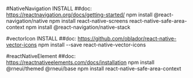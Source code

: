 #NativeNavigation INSTALL
##doc: https://reactnavigation.org/docs/getting-started/
npm install @react-navigation/native
npm install react-native-screens react-native-safe-area-context
npm install @react-navigation/native-stack

#vectorIcon INSTALL
##doc: https://github.com/oblador/react-native-vector-icons
npm install --save react-native-vector-icons

#reactNativeElement
##doc: https://reactnativeelements.com/docs/installation
npm install @rneui/themed @rneui/base
npm install react-native-safe-area-context